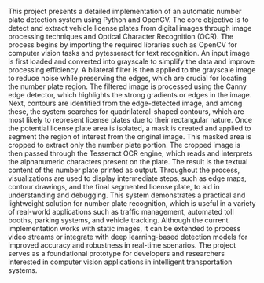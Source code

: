 This project presents a detailed implementation of an automatic number plate detection system using Python and OpenCV. The core objective is to detect and extract vehicle license plates from digital images through image processing techniques and Optical Character Recognition (OCR). The process begins by importing the required libraries such as OpenCV for computer vision tasks and pytesseract for text recognition. An input image is first loaded and converted into grayscale to simplify the data and improve processing efficiency. A bilateral filter is then applied to the grayscale image to reduce noise while preserving the edges, which are crucial for locating the number plate region. The filtered image is processed using the Canny edge detector, which highlights the strong gradients or edges in the image. Next, contours are identified from the edge-detected image, and among these, the system searches for quadrilateral-shaped contours, which are most likely to represent license plates due to their rectangular nature. Once the potential license plate area is isolated, a mask is created and applied to segment the region of interest from the original image. This masked area is cropped to extract only the number plate portion. The cropped image is then passed through the Tesseract OCR engine, which reads and interprets the alphanumeric characters present on the plate. The result is the textual content of the number plate printed as output. Throughout the process, visualizations are used to display intermediate steps, such as edge maps, contour drawings, and the final segmented license plate, to aid in understanding and debugging. This system demonstrates a practical and lightweight solution for number plate recognition, which is useful in a variety of real-world applications such as traffic management, automated toll booths, parking systems, and vehicle tracking. Although the current implementation works with static images, it can be extended to process video streams or integrate with deep learning-based detection models for improved accuracy and robustness in real-time scenarios. The project serves as a foundational prototype for developers and researchers interested in computer vision applications in intelligent transportation systems.
